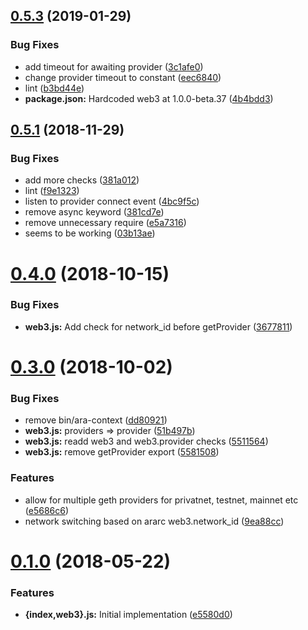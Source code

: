 ## [0.5.3](https://github.com/AraBlocks/ara-context/compare/0.5.1...0.5.3) (2019-01-29)


### Bug Fixes

* add timeout for awaiting provider ([3c1afe0](https://github.com/AraBlocks/ara-context/commit/3c1afe0))
* change provider timeout to constant ([eec6840](https://github.com/AraBlocks/ara-context/commit/eec6840))
* lint ([b3bd44e](https://github.com/AraBlocks/ara-context/commit/b3bd44e))
* **package.json:** Hardcoded web3 at 1.0.0-beta.37 ([4b4bdd3](https://github.com/AraBlocks/ara-context/commit/4b4bdd3))



## [0.5.1](https://github.com/AraBlocks/ara-context/compare/0.4.0...0.5.1) (2018-11-29)


### Bug Fixes

* add more checks ([381a012](https://github.com/AraBlocks/ara-context/commit/381a012))
* lint ([f9e1323](https://github.com/AraBlocks/ara-context/commit/f9e1323))
* listen to provider connect event ([4bc9f5c](https://github.com/AraBlocks/ara-context/commit/4bc9f5c))
* remove async keyword ([381cd7e](https://github.com/AraBlocks/ara-context/commit/381cd7e))
* remove unnecessary require ([e5a7316](https://github.com/AraBlocks/ara-context/commit/e5a7316))
* seems to be working ([03b13ae](https://github.com/AraBlocks/ara-context/commit/03b13ae))



# [0.4.0](https://github.com/AraBlocks/ara-context/compare/0.3.0...0.4.0) (2018-10-15)


### Bug Fixes

* **web3.js:** Add check for network_id before getProvider ([3677811](https://github.com/AraBlocks/ara-context/commit/3677811))



# [0.3.0](https://github.com/AraBlocks/ara-context/compare/0.1.0...0.3.0) (2018-10-02)


### Bug Fixes

* remove bin/ara-context ([dd80921](https://github.com/AraBlocks/ara-context/commit/dd80921))
* **web3.js:** providers => provider ([51b497b](https://github.com/AraBlocks/ara-context/commit/51b497b))
* **web3.js:** readd web3 and web3.provider checks ([5511564](https://github.com/AraBlocks/ara-context/commit/5511564))
* **web3.js:** remove getProvider export ([5581508](https://github.com/AraBlocks/ara-context/commit/5581508))


### Features

* allow for multiple geth providers for privatnet, testnet, mainnet etc ([e5686c6](https://github.com/AraBlocks/ara-context/commit/e5686c6))
* network switching based on ararc web3.network_id ([9ea88cc](https://github.com/AraBlocks/ara-context/commit/9ea88cc))



# [0.1.0](https://github.com/AraBlocks/ara-context/compare/e5580d0...0.1.0) (2018-05-22)


### Features

* **{index,web3}.js:** Initial implementation ([e5580d0](https://github.com/AraBlocks/ara-context/commit/e5580d0))




